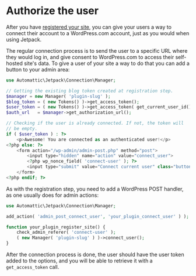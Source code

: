 # Authorize the user

After you have [registered your site](register-site.md), you can give
your users a way to connect their account to a WordPress.com account,
just as you would when using Jetpack.

The regular connection process is to send the user to a specific URL
where they would log in, and give consent to WordPress.com to access
their self-hosted site's data. To give a user of your site a way to do
that you can add a button to your admin area:

```php
use Automattic\Jetpack\Connection\Manager;

// Getting the existing blog token created at registration step.
$manager = new Manager( 'plugin-slug' );
$blog_token = ( new Tokens() )->get_access_token();
$user_token = ( new Tokens() )->get_access_token( get_current_user_id() );
$auth_url   = $manager->get_authorization_url();

// Checking if the user is already connected. If not, the token will
// be empty.
if ( $user_token ) : ?>
	<p>Awesome! You are connected as an authenticated user!</p>
<?php else: ?>
	<form action="/wp-admin/admin-post.php" method="post">
		<input type="hidden" name="action" value="connect_user">
		<?php wp_nonce_field( 'connect-user' ); ?>
		<input type="submit" value="Connect current user" class="button button-primary">
	</form>
<?php endif; ?>
```

As with the registration step, you need to add a WordPress POST
handler, as one usually does for admin actions:

```php
use Automattic\Jetpack\Connection\Manager;

add_action( 'admin_post_connect_user', 'your_plugin_connect_user' ) );

function your_plugin_register_site() {
	check_admin_referer( 'connect-user' );
	( new Manager( 'plugin-slug' ) )->connect_user();
}
```

After the connection process is done, the user should have the user
token added to the options, and you will be able to retrieve it with a
`get_access_token` call.
